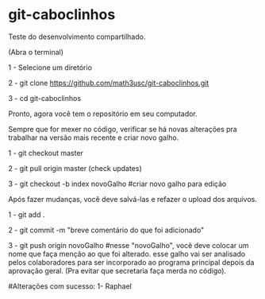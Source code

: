 # git-caboclinhos
Teste do desenvolvimento compartilhado.

(Abra o terminal)

1 - Selecione um diretório

2 - git clone https://github.com/math3usc/git-caboclinhos.git

3 - cd git-caboclinhos

Pronto, agora você tem o repositório em seu computador.

Sempre que for mexer no código, verificar se há novas alterações pra trabalhar na versão mais recente e criar novo galho.

1 - git checkout master

2 - git pull origin master (check updates)

3 - git checkout -b index novoGalho
#criar novo galho para edição

Após fazer mudanças, você deve salvá-las e refazer o upload dos arquivos.

1 - git add .

2 - git commit -m "breve comentário do que foi adicionado"

3 - git push origin novoGalho
#nesse "novoGalho", você deve colocar um nome que faça menção ao que foi alterado. esse galho vai ser analisado pelos colaboradores para ser incorporado ao programa principal depois da aprovação geral. (Pra evitar que secretaria faça merda no código).

#Alterações com sucesso:
1- Raphael

